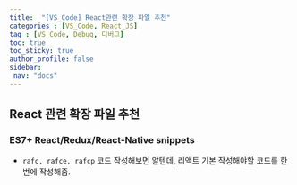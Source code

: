 ```yaml
---
title:  "[VS_Code] React관련 확장 파일 추천"  
categories : [VS_Code, React_JS]
tag : [VS_Code, Debug, 디버그]  
toc: true  
toc_sticky: true  
author_profile: false  
sidebar:  
 nav: "docs"    
---
```


## React 관련 확장 파일 추천



### ES7+ React/Redux/React-Native snippets

* `rafc, rafce, rafcp` 코드 작성해보면 알텐데, 리액트 기본 작성해야할 코드를 한번에 작성해줌. 


